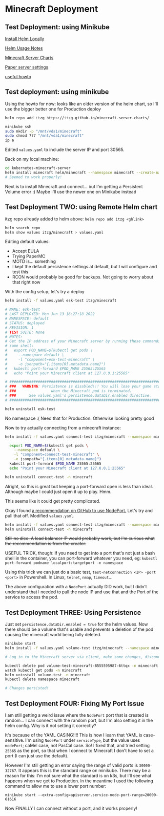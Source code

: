 # Minecraft Deployment

## Test Deployment: using Minikube

[Install Helm Locally](https://helm.sh/docs/intro/install/)

[Helm Usage Notes](https://helm.sh/docs/intro/using_helm/)

[Minecraft Server Charts](https://github.com/itzg/minecraft-server-charts)

[Paper server settings](https://github.com/itzg/docker-minecraft-server/blob/master/README.md#running-a-paper-server)

[useful howto](https://github.com/solarhess/kubernetes-minecraft-server)

## Test deployment: using minikube

Using the howto for now: looks like an older version of the helm chart, so I'll use the bigger better one for Production deploy

```sh
helm repo add itzg https://itzg.github.io/minecraft-server-charts/

minikube ssh
sudo mkdir -p "/mnt/vda1/minecraft"
sudo chmod 777 "/mnt/vda1/minecraft"
ip a
```

Edited `values.yaml` to include the server IP and port 30565.

Back on my local machine:
```sh
cd kubernetes-minecraft-server
helm install minecraft helm/minecraft --namespace minecraft --create-namespace
# Seemed to work properly!
```

Next is to install Minecraft and connect... but I'm getting a Persistent Volume error :( Maybe I'll use the newer one on Minikube instead

## Test Deployment TWO: using Remote Helm chart

itzg repo already added to helm above: `helm repo add itzg <ghlink>`

```sh
helm search repo
helm show values itzg/minecraft > values.yaml
```

Editing default values:
* Accept EULA
* Trying PaperMC
* MOTD is... something
* I kept the default persistence settings at default, but I will configure and test this
* RCON would probably be good for backups. Not going to worry about that right now

With the config setup, let's try a deploy

```sh
helm install -f values.yaml esk-test itzg/minecraft

# NAME: esk-test
# LAST DEPLOYED: Mon Jun 13 16:27:18 2022
# NAMESPACE: default
# STATUS: deployed
# REVISION: 1
# TEST SUITE: None
# NOTES:
# Get the IP address of your Minecraft server by running these commands in the
# same shell:
#   export POD_NAME=$(kubectl get pods \
#     --namespace default \
#     -l "component=esk-test-minecraft" \
#     -o jsonpath="{.items[0].metadata.name}")
#   kubectl port-forward $POD_NAME 25565:25565
#   echo "Point your Minecraft client at 127.0.0.1:25565"

# ############################################################################
# ###   WARNING: Persistence is disabled!!! You will lose your game state  ###
# ###                when the Minecraft pod is terminated.                 ###
# ###      See values.yaml's persistence.dataDir.enabled directive.        ###
# ############################################################################

helm uninstall esk-test
```

No namespace :( Need that for Production. Otherwise looking pretty good

Now to try actually connecting from a minecraft instance:

```sh
helm install -f values.yaml connect-test itzg/minecraft --namespace minecraft --create-namespace

  export POD_NAME=$(kubectl get pods \
    --namespace default \
    -l "component=connect-test-minecraft" \
    -o jsonpath="{.items[0].metadata.name}")
  kubectl port-forward $POD_NAME 25565:25565
  echo "Point your Minecraft client at 127.0.0.1:25565"

helm uninstall connect-test -n minecraft
```

Alright, so this is great but keeping a port-forward open is less than ideal. Although maybe I could just open it up to play. Hmm.

This seems like it could get pretty complicated.

Okay I found [a recommendation on GitHub to use NodePort.](https://github.com/itzg/minecraft-server-charts/issues/18) Let's try and pull that off. Modified `values.yaml`.

```sh
helm install -f values.yaml connect-test itzg/minecraft --namespace minecraft --create-namespace
helm uninstall connect-test -n minecraft
```

~~Still no dice. A load balancer IP would probably work, but I'm curious what the recommendation is from the creator.~~

USEFUL TRICK, though: if you need to get into a port that's not just a bash shell in the container, you can port-forward whatever you need, eg: `kubectl port-forward podname localport:targetport -n namespace`

Using this trick we can just do a basic test, `test-netconnection <IP> -port <port>` in Powershell. In Linux, `telnet`, `nmap`, `timeout`...

The above configuration with a `NodePort` actually DID work, but I didn't understand that I needed to pull the node IP and use that and the Port of the service to access the pod. 

## Test Deployment THREE: Using Persistence

Just set `persistence.dataDir.enabled = true` for the helm values. Now there should be a volume that's usable and prevents a deletion of the pod causing the minecraft world being fully deleted.

```sh
minikube start
helm install -f values.yaml volume-test itzg/minecraft --namespace minecraft --create-namespace

# Log in to the Minecraft server via client, make some changes, disconnect

kubectl delete pod volume-test-minecraft-8555595987-6ttqx -n minecraft
watch kubectl get pods -n minecraft
helm uninstall volume-test -n minecraft
kubectl delete namespace minecraft

# Changes persisted!
```

## Test Deployment FOUR: Fixing My Port Issue

I am still getting a weird issue where the `NodePort` port that is created is random... I can connect with the random port, but I'm also setting it in the helm config. Why is it not setting it correctly?

It's because of the YAML CASING!!!! This is how I learn that YAML is case-sensitive. I'm using `NodePort` under `serviceType`, but the value uses `nodePort`; caMel case, not PasCal case. So! I fixed that, and tried setting `25565` as the port, so that when I connect to Minecraft I don't have to set a port (I can just use the default).

However I'm still getting an error saying the range of valid ports is `30000-32767`. It appears this is the standard range on minikube. There may be a reason for this: I'm not sure what the standard is on k3s, but I'll see what happens when we get to Production. In the meantime I used the following command to allow me to use a lower port number:

```
minikube start --extra-config=apiserver.service-node-port-range=20000-61616
```

Now FINALLY I can connect without a port, and it works properly!